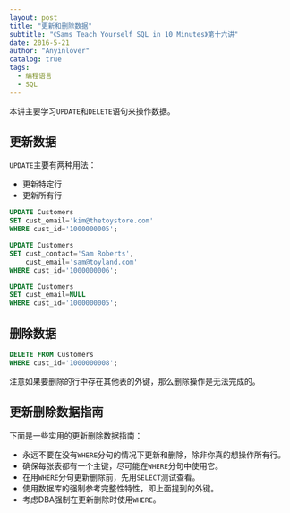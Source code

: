 ```yaml
---
layout: post
title: "更新和删除数据"
subtitle: "《Sams Teach Yourself SQL in 10 Minutes》第十六讲"
date: 2016-5-21
author: "Anyinlover"
catalog: true
tags:
  - 编程语言
  - SQL
---
```


本讲主要学习`UPDATE`和`DELETE`语句来操作数据。

## 更新数据

`UPDATE`主要有两种用法：

* 更新特定行
* 更新所有行

~~~sql
UPDATE Customers
SET cust_email='kim@thetoystore.com'
WHERE cust_id='1000000005';

UPDATE Customers
SET cust_contact='Sam Roberts',
	cust_email='sam@toyland.com'
WHERE cust_id='1000000006';

UPDATE Customers
SET cust_email=NULL
WHERE cust_id='1000000005';
~~~

## 删除数据

~~~sql
DELETE FROM Customers
WHERE cust_id='1000000008';
~~~

注意如果要删除的行中存在其他表的外键，那么删除操作是无法完成的。

## 更新删除数据指南

下面是一些实用的更新删除数据指南：

* 永远不要在没有`WHERE`分句的情况下更新和删除，除非你真的想操作所有行。
* 确保每张表都有一个主键，尽可能在`WHERE`分句中使用它。
* 在用`WHERE`分句更新删除前，先用`SELECT`测试查看。
* 使用数据库的强制参考完整性特性，即上面提到的外键。
* 考虑DBA强制在更新删除时使用`WHERE`。

